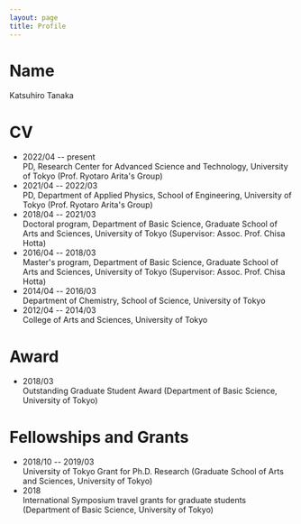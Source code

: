 ```yaml
---
layout: page
title: Profile
---
```

# Name
Katsuhiro Tanaka

# CV   
- 2022/04 -- present  
  PD, Research Center for Advanced Science and Technology, University of Tokyo (Prof. Ryotaro Arita's Group)  
- 2021/04 -- 2022/03   
  PD, Department of Applied Physics, School of Engineering, University of Tokyo (Prof. Ryotaro Arita's Group)  
- 2018/04 -- 2021/03   
  Doctoral program, Department of Basic Science, Graduate School of Arts and Sciences, University of Tokyo (Supervisor: Assoc. Prof. Chisa Hotta)   
- 2016/04 -- 2018/03   
  Master's program, Department of Basic Science, Graduate School of Arts and Sciences, University of Tokyo (Supervisor: Assoc. Prof. Chisa Hotta)   
- 2014/04 -- 2016/03  
  Department of Chemistry, School of Science, University of Tokyo  
- 2012/04 -- 2014/03  
  College of Arts and Sciences, University of Tokyo  

# Award  
- 2018/03  
  Outstanding Graduate Student Award (Department of Basic Science, University of Tokyo)   


# Fellowships and Grants
- 2018/10 -- 2019/03  
  University of Tokyo Grant for Ph.D. Research (Graduate School of Arts and Sciences, University of Tokyo)  
- 2018  
  International Symposium travel grants for graduate students (Department of Basic Science, University of Tokyo)  
